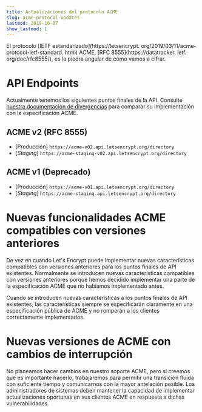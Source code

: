 ```yaml
---
title: Actualizaciones del protocolo ACME
slug: acme-protocol-updates
lastmod: 2019-10-07
show_lastmod: 1
---
```


El protocolo [IETF estandarizado](https://letsencrypt. org/2019/03/11/acme-protocol-ietf-standard. html) ACME, [RFC 8555](https://datatracker. ietf. org/doc/rfc8555/), es la piedra angular de cómo vamos a cifrar.

# API Endpoints

Actualmente tenemos los siguientes puntos finales de la API. Consulte [nuestra documentación de divergencias](https://github.com/letsencrypt/boulder/blob/main/docs/acme-divergences.md) para comparar su implementación con la especificación ACME.

## ACME v2 (RFC 8555)

* [Producción] `https://acme-v02.api.letsencrypt.org/directory`
* [*Staging*] `https://acme-staging-v02.api.letsencrypt.org/directory`

## ACME v1 (Deprecado)

* [Producción] `https://acme-v01.api.letsencrypt.org/directory`
* [*Staging*] `https://acme-staging.api.letsencrypt.org/directory`

# Nuevas funcionalidades ACME compatibles con versiones anteriores

De vez en cuando Let's Encrypt puede implementar nuevas características compatibles con versiones anteriores para los puntos finales de API existentes. Normalmente se introducen nuevas características compatibles con versiones anteriores porque hemos decidido implementar una parte de la especificación ACME que no habíamos implementado antes.

Cuando se introducen nuevas características a los puntos finales de API existentes, las características siempre se especificarán claramente en una especificación pública de ACME y no romperán a los clientes correctamente implementados.

# Nuevas versiones de ACME con cambios de interrupción

No planeamos hacer cambios en nuestro soporte ACME, pero si creemos que es importante hacerlo, trabajaremos para permitir una transición fluida con suficiente tiempo y comunicarnos con la mayor antelación posible. Los administradores de sistemas deben mantener la capacidad de implementar actualizaciones oportunas en sus clientes ACME en respuesta a dichas vulnerabilidades.
